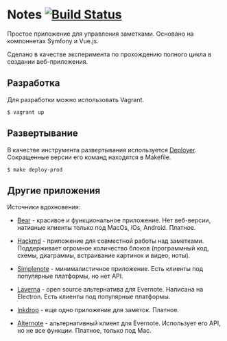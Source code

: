 # Notes [![Build Status](https://travis-ci.org/anwinged/notes.svg?branch=master)](https://travis-ci.org/anwinged/notes)

Простое приложение для управления заметками. Основано на компоннетах Symfony и
Vue.js.

Сделано в качестве эксперимента по прохождению полного цикла в создании
веб-приложения.

## Разработка

Для разработки можно использовать Vagrant.

    $ vagrant up

## Развертывание

В качестве инструмента развертывания используется
[Deployer](https://deployer.org). Сокращенные версии его команд находятся в
Makefile.

    $ make deploy-prod

## Другие приложения

Источники вдохновения:

* [Bear](http://www.bear-writer.com) - красивое и функциональное приложение. Нет
  веб-версии, нативные клиенты только под MacOs, iOs, Android. Платное.

* [Hackmd](https://hackmd.io) - приложение для совместной работы над заметками.
  Поддерживает огромное количество блоков (программный код, схемы, диаграммы,
  встраивание картинок и видео, ноты).

* [Simplenote](https://simplenote.com) - минималистичное приложение. Есть
  клиенты под популярные платформы, но нет API.

* [Laverna](https://laverna.cc) - open source альтернатива для Evernote.
  Написана на Electron. Есть клиенты под популярные платформы.

* [Inkdrop](https://www.inkdrop.info) - еще одно приложение для заметок.
  Платное.

* [Alternote](http://alternoteapp.com) - альтернативный клиент для Evernote.
  Использует его API, но не все функции. Платное, только под Mac.
